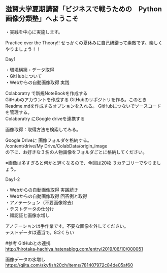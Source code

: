 ## 滋賀大学夏期講習「ビジネスで戦うための　Python画像分類塾」へようこそ  

・実践を中心に実施します。  

Practice over the Theory!! せっかくの夏休みに自己研鑽って素敵です。楽しくやりましょう！！  

Day1

・環境構築・データ取得  
・GitHubについて  
・Webからの自動画像取得 実践  
  
Colaboratry で新規NoteBookを作成する  
GitHubのアカウントを作成する
GitHubのリポジトリを作る。このときReadme.mdを作成するオプションを入れる。
GitHubにつないでソースコードを管理する。  
Colaboratry にGoogle driveを連携する  
  
画像取得：取得方法を検索してみる。  
  
Google Driveに 画像フォルダを格納する。  
/content/drive/My Drive/ColabData/origin_image  
の下に、お好きな３名の人物画像をフォルダごとに格納してください。  

※画像は多すぎると何かと遅くなるので、今回は20枚 ３カテゴリーでやりましょう。

Day1-2  
  
・Webからの自動画像取得 実践続き  
・Webからの自動画像取得 回答例と取得  
・アノテーション（不要画像除去）  
・テストデータの仕分け  
・顔認証と画像水増し  
  
アノテーションは手作業です。不要な画像を外してください。  
テストデータは適当で。8:2くらい

#参考 
GitHubとの連携  
http://hirotaka-hachiya.hatenablog.com/entry/2019/06/10/000051  

画像データの水増し
https://qiita.com/skyfish20ch/items/781407972c84de05af60





